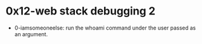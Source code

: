 # 0x12-web stack debugging 2
* 0-iamsomeoneelse: run the whoami command under the user passed as an argument.
